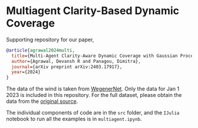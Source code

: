 # Multiagent Clarity-Based Dynamic Coverage

Supporting repository for our paper, 

```bibtex
@article{agrawal2024multi,
  title={Multi-Agent Clarity-Aware Dynamic Coverage with Gaussian Processes},
  author={Agrawal, Devansh R and Panagou, Dimitra},
  journal={arXiv preprint arXiv:2403.17917},
  year={2024}
}
```

The data of the wind is taken from [WegenerNet](https://journals.ametsoc.org/view/journals/wefo/32/4/waf-d-16-0169_1.xml). 
Only the data for Jan 1 2023 is included in this repository. For the full dataset, please obtain the data from the [original source](https://wegenernet.org/portal/).

The individual components of code are in the `src` folder, and the `IJulia` notebook to run all the examples is in `multiagent.ipynb`.  
